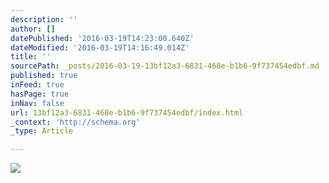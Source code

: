 ```yaml
---
description: ''
author: []
datePublished: '2016-03-19T14:23:00.640Z'
dateModified: '2016-03-19T14:16:49.014Z'
title: ''
sourcePath: _posts/2016-03-19-13bf12a3-6831-468e-b1b6-9f737454edbf.md
published: true
inFeed: true
hasPage: true
inNav: false
url: 13bf12a3-6831-468e-b1b6-9f737454edbf/index.html
_context: 'http://schema.org'
_type: Article

---
```

![](https://the-grid-user-content.s3-us-west-2.amazonaws.com/98aa87e7-3245-417f-9927-8f4772d3c4f6.png)